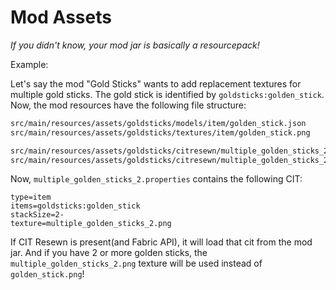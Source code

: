 # Mod Assets

*If you didn't know, your mod jar is basically a resourcepack!*

Example:

Let's say the mod "Gold Sticks" wants to add replacement textures for multiple gold sticks. 
The gold stick is identified by `goldsticks:golden_stick`.  
Now, the mod resources have the following file structure:
```html
src/main/resources/assets/goldsticks/models/item/golden_stick.json
src/main/resources/assets/goldsticks/textures/item/golden_stick.png

src/main/resources/assets/goldsticks/citresewn/multiple_golden_sticks_2.properties
src/main/resources/assets/goldsticks/citresewn/multiple_golden_sticks_2.png
```

Now, `multiple_golden_sticks_2.properties` contains the following CIT:
```properties
type=item
items=goldsticks:golden_stick
stackSize=2-
texture=multiple_golden_sticks_2.png
```

If CIT Resewn is present(and Fabric API), it will load that cit from the mod jar.
And if you have 2 or more golden sticks, the `multiple_golden_sticks_2.png` texture will 
be used instead of `golden_stick.png`!